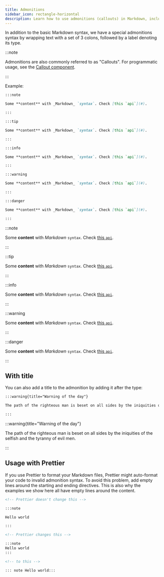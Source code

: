 ```yaml
---
title: Admonitions
sidebar_icon: rectangle-horizontal
description: Learn how to use admonitions (callouts) in Markdown, including syntax, types, titles, and formatting tips for compatibility with Prettier.
---
```


In addition to the basic Markdown syntax, we have a special admonitions syntax by wrapping text with a set of 3 colons, followed by a label denoting its type.

:::note

Admonitions are also commonly referred to as "Callouts". For programmatic usage, see the [Callout component](/components/callout).

:::

Example:

```markdown
:::note

Some **content** with _Markdown_ `syntax`. Check [this `api`](#).

:::

:::tip

Some **content** with _Markdown_ `syntax`. Check [this `api`](#).

:::

:::info

Some **content** with _Markdown_ `syntax`. Check [this `api`](#).

:::

:::warning

Some **content** with _Markdown_ `syntax`. Check [this `api`](#).

:::

:::danger

Some **content** with _Markdown_ `syntax`. Check [this `api`](#).

:::
```

:::note

Some **content** with _Markdown_ `syntax`. Check [this `api`](#).

:::

:::tip

Some **content** with _Markdown_ `syntax`. Check [this `api`](#).

:::

:::info

Some **content** with _Markdown_ `syntax`. Check [this `api`](#).

:::

:::warning

Some **content** with _Markdown_ `syntax`. Check [this `api`](#).

:::

:::danger

Some **content** with _Markdown_ `syntax`. Check [this `api`](#).

:::

## With title

You can also add a title to the admonition by adding it after the type:

```markdown
:::warning{title="Warning of the day"}

The path of the righteous man is beset on all sides by the iniquities of the selfish and the tyranny of evil men.

:::
```

:::warning{title="Warning of the day"}

The path of the righteous man is beset on all sides by the iniquities of the selfish and the tyranny of evil men.

:::

## Usage with Prettier

If you use Prettier to format your Markdown files, Prettier might auto-format your code to invalid admonition syntax. To avoid this problem, add empty lines around the starting and ending directives. This is also why the examples we show here all have empty lines around the content.

<!-- prettier-ignore -->
```markdown
<!-- Prettier doesn't change this -->

:::note

Hello world

:::

<!-- Prettier changes this -->

:::note 
Hello world 
:::

<!-- to this -->

::: note Hello world:::
```
